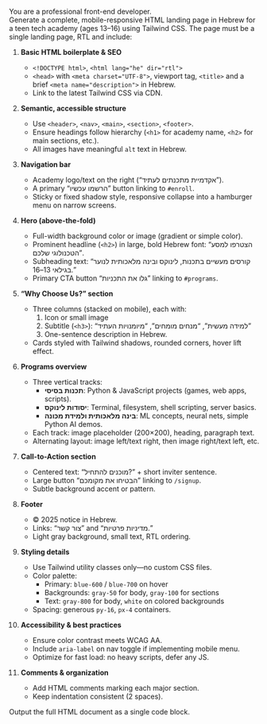 You are a professional front-end developer.  
Generate a complete, mobile-responsive HTML landing page in Hebrew for a teen tech academy (ages 13–16) using Tailwind CSS. The page must be a single landing page, RTL and include:

1. **Basic HTML boilerplate & SEO**  
   - `<!DOCTYPE html>`, `<html lang="he" dir="rtl">`  
   - `<head>` with `<meta charset="UTF-8">`, viewport tag, `<title>` and a brief `<meta name="description">` in Hebrew.  
   - Link to the latest Tailwind CSS via CDN.

2. **Semantic, accessible structure**  
   - Use `<header>`, `<nav>`, `<main>`, `<section>`, `<footer>`.  
   - Ensure headings follow hierarchy (`<h1>` for academy name, `<h2>` for main sections, etc.).  
   - All images have meaningful `alt` text in Hebrew.

3. **Navigation bar**  
   - Academy logo/text on the right (“אקדמיית מתכנתים לעתיד”).  
   - A primary “הרשמו עכשיו” button linking to `#enroll`.  
   - Sticky or fixed shadow style, responsive collapse into a hamburger menu on narrow screens.

4. **Hero (above-the-fold)**  
   - Full-width background color or image (gradient or simple color).  
   - Prominent headline (`<h2>`) in large, bold Hebrew font: “הצטרפו למסע הטכנולוגי שלכם”.  
   - Subheading text: “קורסים מעשיים בתכנות, לינוקס ובינה מלאכותית לנוער בגילאי 13–16.”  
   - Primary CTA button “גלו את התכניות” linking to `#programs`.

5. **“Why Choose Us?” section**  
   - Three columns (stacked on mobile), each with:  
     1. Icon or small image  
     2. Subtitle (`<h3>`): “למידה מעשית”, “מנחים מומחים”, “מיומנויות העתיד”  
     3. One-sentence description in Hebrew.  
   - Cards styled with Tailwind shadows, rounded corners, hover lift effect.

6. **Programs overview**  
   - Three vertical tracks:  
     - **תכנות בסיסי**: Python & JavaScript projects (games, web apps, scripts).  
     - **יסודות לינוקס**: Terminal, filesystem, shell scripting, server basics.  
     - **בינה מלאכותית ולמידת מכונה**: ML concepts, neural nets, simple Python AI demos.  
   - Each track: image placeholder (200×200), heading, paragraph text.  
   - Alternating layout: image left/text right, then image right/text left, etc.

7. **Call-to-Action section**  
   - Centered text: “מוכנים להתחיל?” + short inviter sentence.  
   - Large button “הבטיחו את מקומכם” linking to `/signup`.  
   - Subtle background accent or pattern.

8. **Footer**  
   - © 2025 notice in Hebrew.  
   - Links: “צור קשר” and “מדיניות פרטיות.”  
   - Light gray background, small text, RTL ordering.

9. **Styling details**  
   - Use Tailwind utility classes only—no custom CSS files.  
   - Color palette:  
     - Primary: `blue-600` / `blue-700` on hover  
     - Backgrounds: `gray-50` for body, `gray-100` for sections  
     - Text: `gray-800` for body, `white` on colored backgrounds  
   - Spacing: generous `py-16`, `px-4` containers.

10. **Accessibility & best practices**  
    - Ensure color contrast meets WCAG AA.  
    - Include `aria-label` on nav toggle if implementing mobile menu.  
    - Optimize for fast load: no heavy scripts, defer any JS.

11. **Comments & organization**  
    - Add HTML comments marking each major section.  
    - Keep indentation consistent (2 spaces).

Output the full HTML document as a single code block.  
